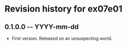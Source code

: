 # Revision history for ex07e01

## 0.1.0.0 -- YYYY-mm-dd

* First version. Released on an unsuspecting world.
